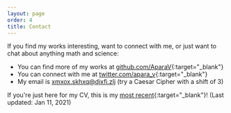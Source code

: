 ```yaml
---
layout: page
order: 4
title: Contact
---
```


If you find my works interesting, want to connect with me, or just want to chat about anything math and science:

* You can find more of my works at [github.com/AparaV](http://github.com/AparaV){:target="_blank"}
* You can connect with me at [twitter.com/apara_v](http://twitter.com/apara_v){:target="_blank"}
* My email is xmxox.skhxq@djxfi.zlj (try a Caesar Cipher with a shift of 3)

If you're just here for my CV, this is my [most recent](/assets/pdf/curriculum_vitae.pdf){:target="_blank"}! (Last updated: Jan 11, 2021)
